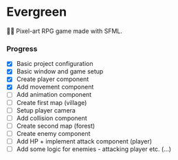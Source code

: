 # Evergreen
🌿🥀 Pixel-art RPG game made with SFML.

### Progress

- [x]  Basic project configuration
- [x]  Basic window and game setup
- [x]  Create player component
- [x]  Add movement component
- [ ]  Add animation component
- [ ]  Create first map (village)
- [ ]  Setup player camera
- [ ]  Add collision component
- [ ]  Create second map (forest)
- [ ]  Create enemy component
- [ ]  Add HP + implement attack component (player)
- [ ]  Add some logic for enemies - attacking player etc.
(...)
